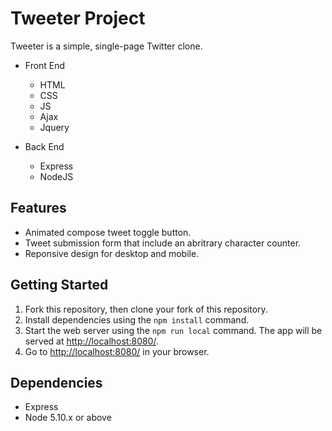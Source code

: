 # Tweeter Project

Tweeter is a simple, single-page Twitter clone.

* Front End
  * HTML
  * CSS
  * JS
  * Ajax
  * Jquery

* Back End
  * Express
  * NodeJS

## Features
* Animated compose tweet toggle button.
* Tweet submission form that include an abritrary character counter.
* Reponsive design for desktop and mobile.


## Getting Started

1. Fork this repository, then clone your fork of this repository.
2. Install dependencies using the `npm install` command.
3. Start the web server using the `npm run local` command. The app will be served at <http://localhost:8080/>.
4. Go to <http://localhost:8080/> in your browser.

## Dependencies

- Express
- Node 5.10.x or above
